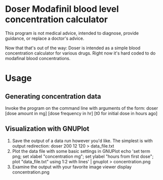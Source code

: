 # Doser Modafinil blood level concentration calculator
This program is not medical advice, intended to diagnose, provide guidance, or replace a doctor's advice.

Now that that's out of the way: Doser is intended as a simple blood concentration calculator for various drugs. Right now it's hard coded to do modafinal blood concentrations.

# Usage

## Generating concentration data
Invoke the program on the command line with arguments of the form: 
    doser [dose amount in mg] [dose frequency in hr] [t0 for initial dose in hours ago]

## Visualization with GNUPlot
1. Save the output of a data run however you'd like. The simplest is with output redirection:
    doser 200 12 120 > data_file.txt
2. Plot the data file with some basic settings in GNUPlot 
    echo 'set term png; set xlabel "concentration mg"; set ylabel "hours from first dose"; plot "data_file.txt" using 1:2 with lines' | gnuplot > concentration.png
3. Examine the output with your favorite image viewer
    display concentration.png
